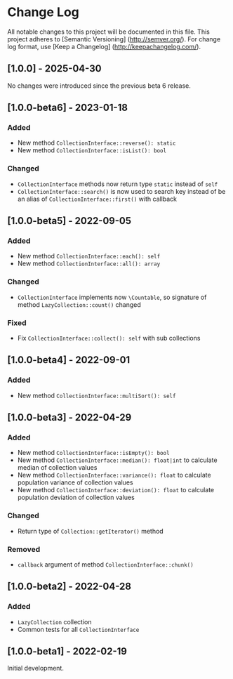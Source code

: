 # Change Log

All notable changes to this project will be documented in this file. This project adheres
to [Semantic Versioning] (http://semver.org/). For change log format,
use [Keep a Changelog] (http://keepachangelog.com/).

## [1.0.0] - 2025-04-30

No changes were introduced since the previous beta 6 release.

## [1.0.0-beta6] - 2023-01-18

### Added

- New method `CollectionInterface::reverse(): static`
- New method `CollectionInterface::isList(): bool`

### Changed

- `CollectionInterface` methods now return type `static` instead of `self`
- `CollectionInterface::search()` is now used to search key instead of be an alias of `CollectionInterface::first()` with callback

## [1.0.0-beta5] - 2022-09-05

### Added

- New method `CollectionInterface::each(): self`
- New method `CollectionInterface::all(): array`

### Changed

- `CollectionInterface` implements now `\Countable`, so signature of method `LazyCollection::count()` changed

### Fixed

- Fix `CollectionInterface::collect(): self` with sub collections

## [1.0.0-beta4] - 2022-09-01

### Added

- New method `CollectionInterface::multiSort(): self`

## [1.0.0-beta3] - 2022-04-29

### Added

- New method `CollectionInterface::isEmpty(): bool`
- New method `CollectionInterface::median(): float|int` to calculate median of collection values
- New method `CollectionInterface::variance(): float` to calculate population variance of collection values
- New method `CollectionInterface::deviation(): float` to calculate population deviation of collection values

### Changed

- Return type of `Collection::getIterator()` method

### Removed

- `callback` argument of method `CollectionInterface::chunk()`

## [1.0.0-beta2] - 2022-04-28

### Added

- `LazyCollection` collection
- Common tests for all `CollectionInterface`

## [1.0.0-beta1] - 2022-02-19

Initial development.
